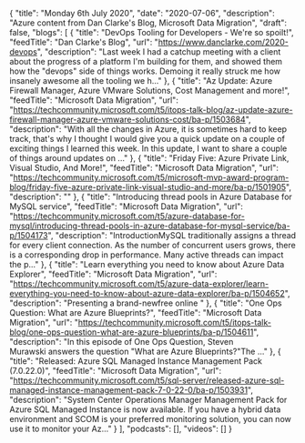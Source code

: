 {
  "title": "Monday 6th July 2020",
  "date": "2020-07-06",
  "description": "Azure content from Dan Clarke's Blog, Microsoft Data Migration",
  "draft": false,
  "blogs": [
    {
      "title": "DevOps Tooling for Developers - We're so spoilt!",
      "feedTitle": "Dan Clarke's Blog",
      "url": "https://www.danclarke.com/2020-devops",
      "description": "Last week I had a catchup meeting with a client about the progress of a platform I'm building for them, and showed them how the \"devops\" side of things works. Demoing it really struck me how insanely awesome all the tooling we h..."
    },
    {
      "title": "Az Update: Azure Firewall Manager, Azure VMware Solutions, Cost Management and more!",
      "feedTitle": "Microsoft Data Migration",
      "url": "https://techcommunity.microsoft.com/t5/itops-talk-blog/az-update-azure-firewall-manager-azure-vmware-solutions-cost/ba-p/1503684",
      "description": "With all the changes in Azure, it is sometimes hard to keep track, that's why I thought I would give you a quick update on a couple of exciting things I learned this week. In this update, I want to share a couple of things around updates on ..."
    },
    {
      "title": "Friday Five: Azure Private Link, Visual Studio, And More!",
      "feedTitle": "Microsoft Data Migration",
      "url": "https://techcommunity.microsoft.com/t5/microsoft-mvp-award-program-blog/friday-five-azure-private-link-visual-studio-and-more/ba-p/1501905",
      "description": ""
    },
    {
      "title": "Introducing thread pools in Azure Database for MySQL service",
      "feedTitle": "Microsoft Data Migration",
      "url": "https://techcommunity.microsoft.com/t5/azure-database-for-mysql/introducing-thread-pools-in-azure-database-for-mysql-service/ba-p/1504173",
      "description": "IntroductionMySQL traditionally assigns a thread for every client connection. As the number of concurrent users grows, there is a corresponding drop in performance. Many active threads can impact the p..."
    },
    {
      "title": "Learn everything you need to know about Azure Data Explorer",
      "feedTitle": "Microsoft Data Migration",
      "url": "https://techcommunity.microsoft.com/t5/azure-data-explorer/learn-everything-you-need-to-know-about-azure-data-explorer/ba-p/1504652",
      "description": "Presenting a brand-newfree online "
    },
    {
      "title": "One Ops Question: What are Azure Blueprints?",
      "feedTitle": "Microsoft Data Migration",
      "url": "https://techcommunity.microsoft.com/t5/itops-talk-blog/one-ops-question-what-are-azure-blueprints/ba-p/1504611",
      "description": "In this episode of One Ops Question, Steven Murawski answers the question \"What are Azure Blueprints?\"The ..."
    },
    {
      "title": "Released: Azure SQL Managed Instance Management Pack (7.0.22.0)",
      "feedTitle": "Microsoft Data Migration",
      "url": "https://techcommunity.microsoft.com/t5/sql-server/released-azure-sql-managed-instance-management-pack-7-0-22-0/ba-p/1503931",
      "description": "System Center Operations Manager Management Pack for Azure SQL Managed Instance is now available. If you have a hybrid data environment and SCOM is your preferred monitoring solution, you can now use it to monitor your Az..."
    }
  ],
  "podcasts": [],
  "videos": []
}